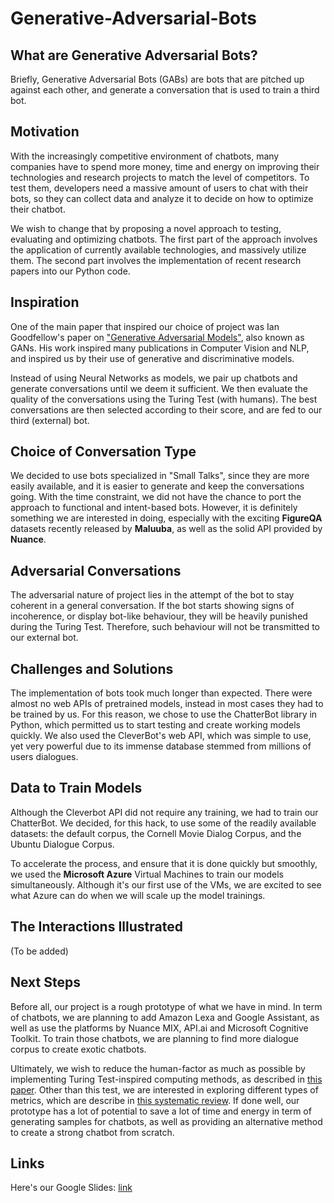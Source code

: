 # Generative-Adversarial-Bots

## What are Generative Adversarial Bots?
Briefly, Generative Adversarial Bots (GABs) are bots that are pitched up against each other, and generate a conversation that is used to train a third bot.

## Motivation
With the increasingly competitive environment of chatbots, many companies have to spend more money, time and energy on improving their technologies and research projects to match the level of competitors. To test them, developers need a massive amount of users to chat with their bots, so they can collect data and analyze it to decide on how to optimize their chatbot.

We wish to change that by proposing a novel approach to testing, evaluating and optimizing chatbots. The first part of the approach involves the application of currently available technologies, and massively utilize them. The second part involves the implementation of recent research papers into our Python code.

## Inspiration
One of the main paper that inspired our choice of project was Ian Goodfellow's paper on ["Generative Adversarial Models"](https://arxiv.org/abs/1406.2661), also known as GANs. His work inspired many publications in Computer Vision and NLP, and inspired us by their use of generative and discriminative models.

Instead of using Neural Networks as models, we pair up chatbots and generate conversations until we deem it sufficient. We then evaluate the quality of the conversations using the Turing Test (with humans). The best conversations are then selected according to their score, and are fed to our third (external) bot.

## Choice of Conversation Type
We decided to use bots specialized in "Small Talks", since they are more easily available, and it is easier to generate and keep the conversations going. With the time constraint, we did not have the chance to port the approach to functional and intent-based bots. However, it is definitely something we are interested in doing, especially with the exciting **FigureQA** datasets recently released by **Maluuba**, as well as the solid API provided by **Nuance**.

## Adversarial Conversations
The adversarial nature of project lies in the attempt of the bot to stay coherent in a general conversation. If the bot starts showing signs of incoherence, or display bot-like behaviour, they will be heavily punished during the Turing Test. Therefore, such behaviour will not be transmitted to our external bot.

## Challenges and Solutions
The implementation of bots took much longer than expected. There were almost no web APIs of pretrained models, instead in most cases they had to be trained by us. For this reason, we chose to use the ChatterBot library in Python, which permitted us to start testing and create working models quickly. We also used the CleverBot's web API, which was simple to use, yet very powerful due to its immense database stemmed from millions of users dialogues.

## Data to Train Models
Although the Cleverbot API did not require any training, we had to train our ChatterBot. We decided, for this hack, to use some of the readily available datasets: the default corpus, the Cornell Movie Dialog Corpus, and the Ubuntu Dialogue Corpus.

To accelerate the process, and ensure that it is done quickly but smoothly, we used the **Microsoft Azure** Virtual Machines to train our models simultaneously. Although it's our first use of the VMs, we are excited to see what Azure can do when we will scale up the model trainings.

## The Interactions Illustrated
(To be added)

## Next Steps
Before all, our project is a rough prototype of what we have in mind. In term of chatbots, we are planning to add Amazon Lexa and Google Assistant, as well as use the platforms by Nuance MIX, API.ai and Microsoft Cognitive Toolkit. To train those chatbots, we are planning to find more dialogue corpus to create exotic chatbots. 

Ultimately, we wish to reduce the human-factor as much as possible by implementing Turing Test-inspired computing methods, as described in [this paper](https://arxiv.org/pdf/1701.06547.pdf). Other than this test, we are interested in exploring different types of metrics, which are describe in [this systematic review](https://arxiv.org/ftp/arxiv/papers/1704/1704.04579.pdf). If done well, our prototype has a lot of potential to save a lot of time and energy in term of generating samples for chatbots, as well as providing an alternative method to create a strong chatbot from scratch.

## Links
Here's our Google Slides: [link](https://docs.google.com/presentation/d/1MjSdeB57STukNT04J7WG1fOLMiktLi9YsH4rbOxnznI/edit?usp=sharing)

